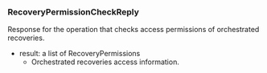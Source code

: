 ### RecoveryPermissionCheckReply
Response for the operation that checks access permissions of orchestrated recoveries.

- result: a list of RecoveryPermissions
  - Orchestrated recoveries access information.
